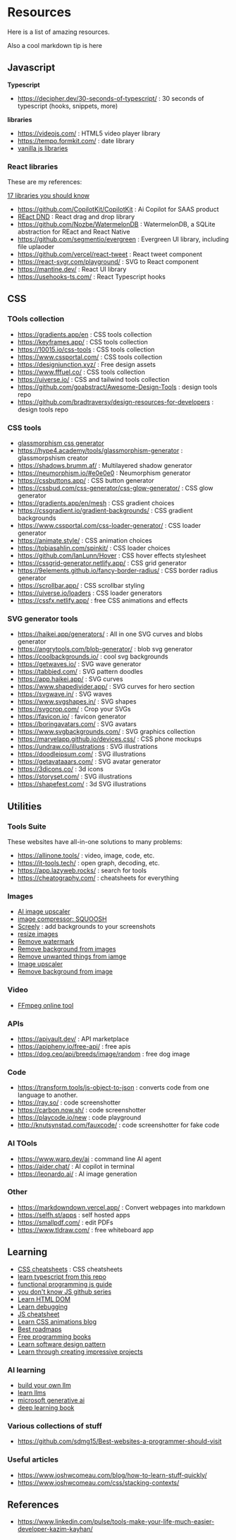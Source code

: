 # Resources

Here is a list of amazing resources.

Also a cool markdown tip is here

## Javascript

**Typescript**

- https://decipher.dev/30-seconds-of-typescript/ : 30 seconds of typescript (hooks, snippets, more)

**libraries**

- https://videojs.com/ : HTML5 video player library
- https://tempo.formkit.com/ : date library
- [vanilla js libraries](https://vanillalist.top/)

### React libraries

These are my references:

[17 libraries you should know](https://dev.to/copilotkit/libraries-you-should-know-if-you-build-with-react-1807?ref=dailydev)

- https://github.com/CopilotKit/CopilotKit : Ai Copilot for SAAS product
- [REact DND](https://github.com/react-dnd/react-dnd) : React drag and drop library
- https://github.com/Nozbe/WatermelonDB : WatermelonDB, a SQLite abstraction for REact and React Native
- https://github.com/segmentio/evergreen : Evergreen UI library, including file uplaoder
- https://github.com/vercel/react-tweet : React tweet component
- https://react-svgr.com/playground/ : SVG to React component
- https://mantine.dev/ : React UI library
- https://usehooks-ts.com/ : React Typescript hooks

## CSS

### **TOols collection**

- https://gradients.app/en : CSS tools collection
- https://keyframes.app/ : CSS tools collection
- https://10015.io/css-tools : CSS tools collection
- https://www.cssportal.com/ : CSS tools collection
- https://designjunction.xyz/ : Free design assets
- https://www.fffuel.co/ : CSS tools collection
- https://uiverse.io/ : CSS and tailwind tools collection
- https://github.com/goabstract/Awesome-Design-Tools : design tools repo
- https://github.com/bradtraversy/design-resources-for-developers : design tools repo

### **CSS tools**

- [glassmorphism css generator](https://css.glass/)
- https://hype4.academy/tools/glassmorphism-generator : glassmorpshism creator
- https://shadows.brumm.af/ : Multilayered shadow generator
- https://neumorphism.io/#e0e0e0 : Neumorphism generator
- https://cssbuttons.app/ : CSS button generator
- https://cssbud.com/css-generator/css-glow-generator/ : CSS glow generator
- https://gradients.app/en/mesh : CSS gradient choices
- https://cssgradient.io/gradient-backgrounds/ : CSS gradient backgrounds
- https://www.cssportal.com/css-loader-generator/ : CSS loader generator
- https://animate.style/ : CSS animation choices
- https://tobiasahlin.com/spinkit/ : CSS loader choices
- https://github.com/IanLunn/Hover : CSS hover effects stylesheet
- https://cssgrid-generator.netlify.app/ : CSS grid generator
- https://9elements.github.io/fancy-border-radius/ : CSS border radius generator
- https://scrollbar.app/ : CSS scrollbar styling
- https://uiverse.io/loaders : CSS loader generators
- https://cssfx.netlify.app/ : free CSS animations and effects

### **SVG generator tools**

- https://haikei.app/generators/ : All in one SVG curves and blobs generator
- https://angrytools.com/blob-generator/ : blob svg generator
- https://coolbackgrounds.io/ : cool svg backgrounds
- https://getwaves.io/ : SVG wave generator
- https://tabbied.com/ : SVG pattern doodles
- https://app.haikei.app/ : SVG curves
- https://www.shapedivider.app/ : SVG curves for hero section
- https://svgwave.in/ : SVG waves
- https://www.svgshapes.in/ : SVG shapes
- https://svgcrop.com/ : Crop your SVGs
- https://favicon.io/ : favicon generator
- https://boringavatars.com/ : SVG avatars
- https://www.svgbackgrounds.com/ : SVG graphics collection
- https://marvelapp.github.io/devices.css/ : CSS phone mockups
- https://undraw.co/illustrations : SVG illustrations
- https://doodleipsum.com/ : SVG illustrations
- https://getavataaars.com/ : SVG avatar generator
- https://3dicons.co/ : 3d icons
- https://storyset.com/ : SVG illustrations
- https://shapefest.com/ : 3d SVG illustrations

## Utilities

### Tools Suite

These websites have all-in-one solutions to many problems:

- https://allinone.tools/ : video, image, code, etc.
- https://it-tools.tech/ : open graph, decoding, etc.
- https://app.lazyweb.rocks/ : search for tools
- https://cheatography.com/ : cheatsheets for everything

### Images

- [AI image upscaler](https://upscayl.org/)
- [image compressor: SQUOOSH](https:/squoosh.app/)
- [Screely](https://screely.com/) : add backgrounds to your screenshots
- [resize images](https://www.resizepixel.com/)
- [Remove watermark](https://www.watermarkremover.io/)
- [Remove background from images](https://www.erase.bg/)
- [Remove unwanted things from iamge](https://magicstudio.com/magiceraser/)
- [Image upscaler](https://icons8.com/upscaler)
- [Remove background from image](https://www.pixcleaner.com/)

### Video

- [FFmpeg online tool](https://ffmpeg-online.vercel.app/?inputOptions=-i&output=output.mp4&outputOptions=)

### APIs

- https://apivault.dev/ : API marketplace
- https://apipheny.io/free-api/ : free apis
- https://dog.ceo/api/breeds/image/random : free dog image

### Code

- https://transform.tools/js-object-to-json : converts code from one language to another.
- https://ray.so/ : code screenshotter
- https://carbon.now.sh/ : code screenshotter
- https://playcode.io/new : code playground
- http://knutsynstad.com/fauxcode/ : code screenshotter for fake code

### AI TOols

- https://www.warp.dev/ai : command line AI agent
- https://aider.chat/ : AI copilot in terminal
- https://leonardo.ai/ : AI image generation

### Other

- https://markdowndown.vercel.app/ : Convert webpages into markdown
- https://selfh.st/apps : self hosted apps
- https://smallpdf.com/ : edit PDFs
- https://www.tldraw.com/ : free whiteboard app

## Learning

- [CSS cheatsheets](https://dev.to/devshefali/the-top-6-css-cheatsheets-that-will-save-you-hours-2lp1) : CSS cheatsheets
- [learn typescript from this repo](https://gibbok.github.io/typescript-book/book/the-concise-typescript-book/)
- [functional programming js guide](https://jrsinclair.com/articles/2024/how-to-compose-functions-that-take-multiple-parameters-epic-guide/)
- [you don't know JS github series](https://github.com/getify/You-Dont-Know-JS)
- [Learn HTML DOM](https://phuoc.ng/collection/html-dom/)
- [Learn debugging](https://alan.norbauer.com/articles/browser-debugging-tricks)
- [JS cheatsheet](https://zerotomastery.io/cheatsheets/javascript-cheatsheet-the-advanced-concepts)
- [Learn CSS animations blog](https://emilkowal.ski/)
- [Best roadmaps](https://roadmap.sh/)
- [Free programming books](https://ebookfoundation.github.io/free-programming-books-search/?&sect=books&file=free-programming-books-langs.md#react-native)
- [Learn software design pattern](https://github.com/kamranahmedse/design-patterns-for-humans)
- [Learn through creating impressive projects](https://github.com/practical-tutorials/project-based-learning?tab=readme-ov-file)

### AI learning

- [build your own llm](https://github.com/karpathy/LLM101n)
- [learn llms](https://github.com/mlabonne/llm-course)
- [microsoft generative ai](https://github.com/microsoft/generative-ai-for-beginners)
- [deep learning book](https://github.com/udlbook/udlbook)

### Various collections of stuff

- https://github.com/sdmg15/Best-websites-a-programmer-should-visit

### Useful articles

- https://www.joshwcomeau.com/blog/how-to-learn-stuff-quickly/
- https://www.joshwcomeau.com/css/stacking-contexts/

## References

- https://www.linkedin.com/pulse/tools-make-your-life-much-easier-developer-kazim-kayhan/
